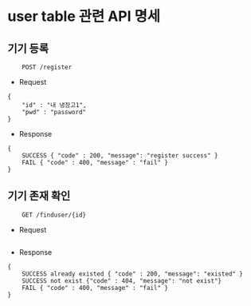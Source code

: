 # user table 관련 API 명세

## 기기 등록

```
    POST /register
```

- Request

```
{
    "id" : "내 냉장고1",
    "pwd" : "password"
}
```

- Response

```
{
    SUCCESS { "code" : 200, "message": "register success" }
    FAIL { "code" : 400, "message" : "fail" }
}
```

## 기기 존재 확인

```
    GET /finduser/{id}
```

- Request

```

```

- Response

```
{
    SUCCESS already existed { "code" : 200, "message": "existed" }
    SUCCESS not exist {"code" : 404, "message": "not exist"}
    FAIL { "code" : 400, "message" : "fail" }
}
```
